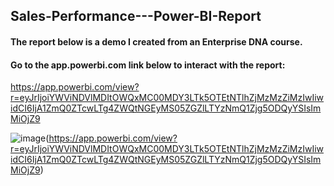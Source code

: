 ## Sales-Performance---Power-BI-Report

#### The report below is a demo I created from an Enterprise DNA course.

#### Go to the app.powerbi.com link below to interact with the report:

https://app.powerbi.com/view?r=eyJrIjoiYWViNDVlMDItOWQxMC00MDY3LTk5OTEtNTlhZjMzMzZiMzIwIiwidCI6IjA1ZmQ0ZTcwLTg4ZWQtNGEyMS05ZGZlLTYzNmQ1Zjg5ODQyYSIsImMiOjZ9

![image](https://user-images.githubusercontent.com/51466879/113217935-a8acd180-924c-11eb-9945-fe72bd7391ca.png)(https://app.powerbi.com/view?r=eyJrIjoiYWViNDVlMDItOWQxMC00MDY3LTk5OTEtNTlhZjMzMzZiMzIwIiwidCI6IjA1ZmQ0ZTcwLTg4ZWQtNGEyMS05ZGZlLTYzNmQ1Zjg5ODQyYSIsImMiOjZ9)
